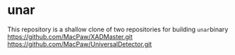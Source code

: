 # unar
This repository is a shallow clone of two repositories for building `unar`binary   
https://github.com/MacPaw/XADMaster.git
https://github.com/MacPaw/UniversalDetector.git
